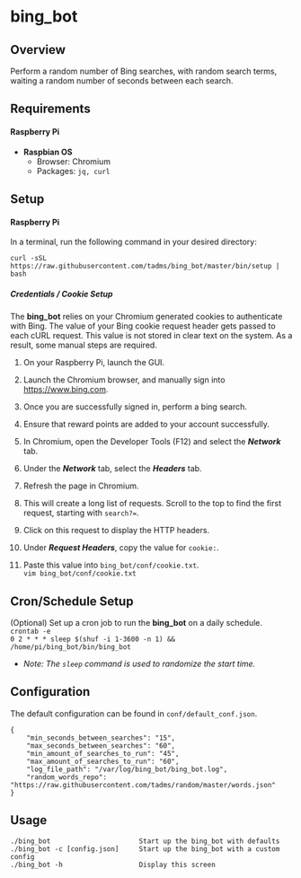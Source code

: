 # bing_bot

Overview
--------
Perform a random number of Bing searches, with random search terms, waiting a random
number of seconds between each search.  

Requirements
------------
#### Raspberry Pi
* **Raspbian OS**
  * Browser: Chromium
  * Packages: `jq, curl`  


Setup
-----
#### Raspberry Pi

In a terminal, run the following command in your desired directory:

`curl -sSL https://raw.githubusercontent.com/tadms/bing_bot/master/bin/setup | bash`


##### Credentials / Cookie Setup

The **bing_bot** relies on your Chromium generated cookies to authenticate with Bing.  The value of your Bing cookie request header gets passed to each cURL request.  This value is not stored in clear text on the system.  As a result, some manual steps are required.
1. On your Raspberry Pi, launch the GUI.  

2. Launch the Chromium browser, and manually sign into https://www.bing.com.

3. Once you are successfully signed in, perform a bing search.

4. Ensure that reward points are added to your account successfully.

5. In Chromium, open the Developer Tools (F12) and select the ***Network*** tab.

6. Under the ***Network*** tab, select the ***Headers*** tab.

6. Refresh the page in Chromium.

7. This will create a long list of requests.  Scroll to the top to find the first request, starting with `search?=`.

8. Click on this request to display the HTTP headers.  

9. Under ***Request Headers***, copy the value for `cookie:`.

10. Paste this value into `bing_bot/conf/cookie.txt`. <br>
`vim bing_bot/conf/cookie.txt`


Cron/Schedule Setup
-------------------
(Optional) Set up a cron job to run the **bing_bot** on a daily schedule. <br>
`crontab -e` <br>
`0 2 * * * sleep $(shuf -i 1-3600 -n 1) && /home/pi/bing_bot/bin/bing_bot` <br>
  * *Note:  The `sleep` command is used to randomize the start time.*


Configuration
-------------
The default configuration can be found in `conf/default_conf.json`.

    {
    	"min_seconds_between_searches": "15",
    	"max_seconds_between_searches": "60",
    	"min_amount_of_searches_to_run": "45",
    	"max_amount_of_searches_to_run": "60",
    	"log_file_path": "/var/log/bing_bot/bing_bot.log",
    	"random_words_repo": "https://raw.githubusercontent.com/tadms/random/master/words.json"
    }


Usage
-----
    ./bing_bot                      Start up the bing_bot with defaults
    ./bing_bot -c [config.json]     Start up the bing_bot with a custom config
    ./bing_bot -h                   Display this screen
